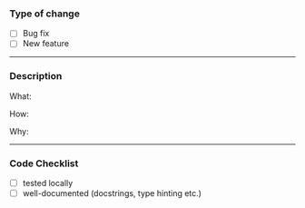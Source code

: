 ### Type of change

- [ ] Bug fix 
- [ ] New feature 

---


### Description
What:

How:

Why:

---

### Code Checklist
- [ ] tested locally
- [ ] well-documented (docstrings, type hinting etc.)